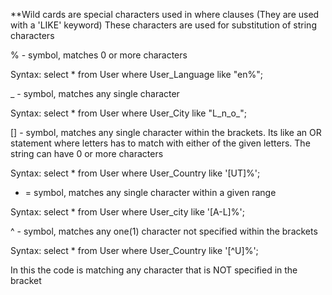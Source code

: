 **Wild cards are special characters used in where clauses	(They are used with a 'LIKE' keyword)
These characters are used for substitution of string characters

% - symbol, matches 0 or more characters

Syntax:
select * from User
where User_Language like "en%";

_ - symbol, matches any single character

Syntax:
select * from User
where User_City like "L_n_o_";

[] - symbol, matches any single character within the brackets. Its like an OR statement 
where letters has to match with either of the given letters. The string can have 0 or more characters

Syntax:
select * from User
where User_Country like '[UT]%';

- = symbol, matches any single character within a given range

Syntax:
select * from User
where User_city like '[A-L]%';

^ - symbol, matches any one(1) character not specified within the brackets

Syntax:
select * from User
where User_Country like '[^U]%'; 

In this the code is matching 
any character that is NOT specified in the bracket
